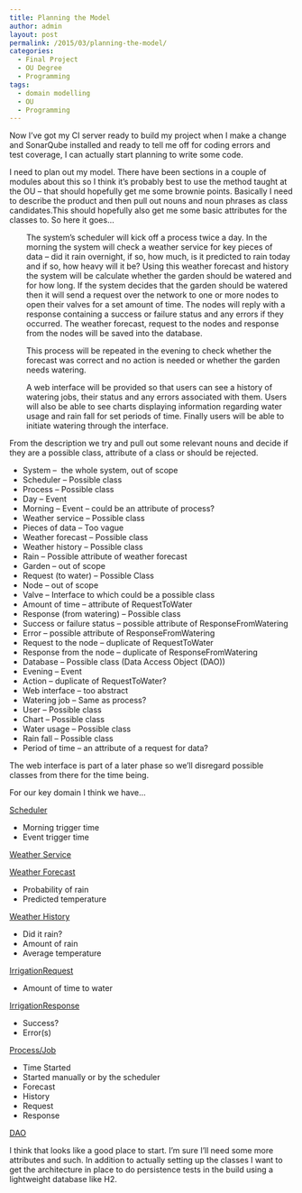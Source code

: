 ```yaml
---
title: Planning the Model
author: admin
layout: post
permalink: /2015/03/planning-the-model/
categories:
  - Final Project
  - OU Degree
  - Programming
tags:
  - domain modelling
  - OU
  - Programming
---
```

Now I&#8217;ve got my CI server ready to build my project when I make a change and SonarQube installed and ready to tell me off for coding errors and test coverage, I can actually start planning to write some code.

I need to plan out my model. There have been sections in a couple of modules about this so I think it&#8217;s probably best to use the method taught at the OU &#8211; that should hopefully get me some brownie points. Basically I need to describe the product and then pull out nouns and noun phrases as class candidates.This should hopefully also get me some basic attributes for the classes to. So here it goes&#8230;

<p style="padding-left: 30px;">
  The system&#8217;s scheduler will kick off a process twice a day. In the morning the system will check a weather service for key pieces of data &#8211; did it rain overnight, if so, how much, is it predicted to rain today and if so, how heavy will it be? Using this weather forecast and history the system will be calculate whether the garden should be watered and for how long. If the system decides that the garden should be watered then it will send a request over the network to one or more nodes to open their valves for a set amount of time. The nodes will reply with a response containing a success or failure status and any errors if they occurred. The weather forecast, request to the nodes and response from the nodes will be saved into the database.
</p>

<p style="padding-left: 30px;">
  This process will be repeated in the evening to check whether the forecast was correct and no action is needed or whether the garden needs watering.
</p>

<p style="padding-left: 30px;">
  A web interface will be provided so that users can see a history of watering jobs, their status and any errors associated with them. Users will also be able to see charts displaying information regarding water usage and rain fall for set periods of time. Finally users will be able to initiate watering through the interface.
</p>

From the description we try and pull out some relevant nouns and decide if they are a possible class, attribute of a class or should be rejected.

  * System &#8211;  the whole system, out of scope
  * Scheduler &#8211; Possible class
  * Process &#8211; Possible class
  * Day &#8211; Event
  * Morning &#8211; Event &#8211; could be an attribute of process?
  * Weather service &#8211; Possible class
  * Pieces of data &#8211; Too vague
  * Weather forecast &#8211; Possible class
  * Weather history &#8211; Possible class
  * Rain &#8211; Possible attribute of weather forecast
  * Garden &#8211; out of scope
  * Request (to water) &#8211; Possible Class
  * Node &#8211; out of scope
  * Valve &#8211; Interface to which could be a possible class
  * Amount of time &#8211; attribute of RequestToWater
  * Response (from watering) &#8211; Possible class
  * Success or failure status &#8211; possible attribute of ResponseFromWatering
  * Error &#8211; possible attribute of ResponseFromWatering
  * Request to the node &#8211; duplicate of RequestToWater
  * Response from the node &#8211; duplicate of ResponseFromWatering
  * Database &#8211; Possible class (Data Access Object (DAO))
  * Evening &#8211; Event
  * Action &#8211; duplicate of RequestToWater?
  * Web interface &#8211; too abstract
  * Watering job &#8211; Same as process?
  * User &#8211; Possible class
  * Chart &#8211; Possible class
  * Water usage &#8211; Possible class
  * Rain fall &#8211; Possible class
  * Period of time &#8211; an attribute of a request for data?

The web interface is part of a later phase so we&#8217;ll disregard possible classes from there for the time being.

For our key domain I think we have&#8230;

<span style="text-decoration: underline;">Scheduler</span>

  * Morning trigger time
  * Event trigger time

<span style="text-decoration: underline;">Weather Service</span>

<span style="text-decoration: underline;">Weather Forecast</span>

  * Probability of rain
  * Predicted temperature

<span style="text-decoration: underline;">Weather History</span>

  * Did it rain?
  * Amount of rain
  * Average temperature

<span style="text-decoration: underline;">IrrigationRequest</span>

  * Amount of time to water

<span style="text-decoration: underline;">IrrigationResponse</span>

  * Success?
  * Error(s)

<span style="text-decoration: underline;">Process/Job</span>

  * Time Started
  * Started manually or by the scheduler
  * Forecast
  * History
  * Request
  * Response

<span style="text-decoration: underline;">DAO</span>

I think that looks like a good place to start. I&#8217;m sure I&#8217;ll need some more attributes and such. In addition to actually setting up the classes I want to get the architecture in place to do persistence tests in the build using a lightweight database like H2.